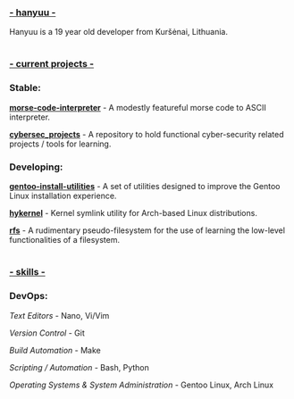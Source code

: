 ### <ins>\- hanyuu -

Hanyuu is a 19 year old developer from Kuršėnai, Lithuania.

#

### <ins>\- current projects -

### Stable:

[**morse-code-interpreter**](https://github.com/0xhanyuu/morse-code-interpreter/) - A modestly featureful morse code to ASCII interpreter.

[**cybersec_projects**](https://github.com/0xhanyuu/cybersec_projects) - A repository to hold functional cyber-security related projects / tools for learning.

### Developing:

[**gentoo-install-utilities**](https://github.com/0xhanyuu/gentoo-install-utilities) - A set of utilities designed to improve the Gentoo Linux installation experience.

[**hykernel**](https://github.com/0xhanyuu/hykernel) - Kernel symlink utility for Arch-based Linux distributions.

[**rfs**](https://github.com/0xhanyuu/basic_filesystem) - A rudimentary pseudo-filesystem for the use of learning the low-level functionalities of a filesystem.

#

### <ins>\- skills -

### DevOps:

*Text Editors* - Nano, Vi/Vim

*Version Control* - Git

*Build Automation* - Make

*Scripting / Automation* - Bash, Python

*Operating Systems & System Administration* - Gentoo Linux, Arch Linux
